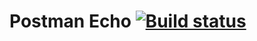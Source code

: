 # Postman Echo [![Build status](https://ci.appveyor.com/api/projects/status/vlwjdctxj2et29lc/branch/main?svg=true)](https://ci.appveyor.com/project/Toybear1986/postmanecho/branch/main)
